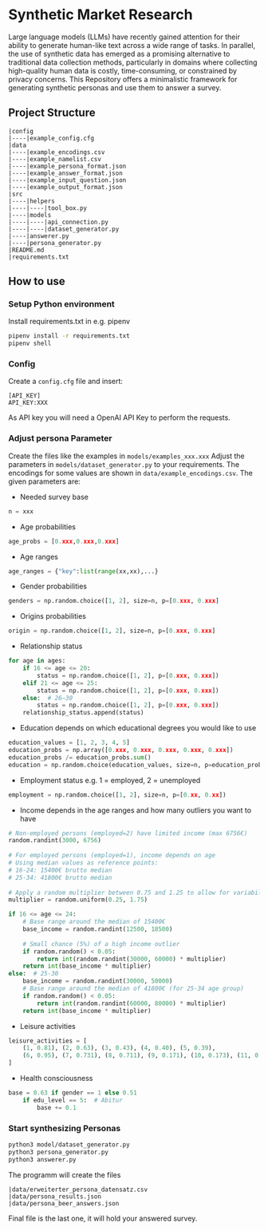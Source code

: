 # Synthetic Market Research
Large language models (LLMs) have recently gained attention for their ability to generate human-like text across a wide range of tasks. In parallel, the use of synthetic data has emerged as a promising alternative to traditional data collection methods, particularly in domains where collecting high-quality human data is costly, time-consuming, or constrained by privacy concerns. This Repository offers a minimalistic framework for generating synthetic personas and use them to answer a survey.

## Project Structure
```
|config
|----|example_config.cfg
|data
|----|example_encodings.csv
|----|example_namelist.csv
|----|example_persona_format.json
|----|example_answer_format.json
|----|example_input_question.json
|----|example_output_format.json
|src
|----|helpers
|----|----|tool_box.py
|----|models
|----|----|api_connection.py
|----|----|dataset_generator.py
|----|answerer.py
|----|persona_generator.py
|README.md
|requirements.txt
```
## How to use
### Setup Python environment
Install requirements.txt in e.g. pipenv
```bash
pipenv install -r requirements.txt
pipenv shell
```
### Config
Create a ```config.cfg``` file and insert:
```config
[API_KEY]
API_KEY:XXX
```
As API key you will need a OpenAI API Key to perform the requests. 
### Adjust persona Parameter
Create the files like the examples in ```models/examples_xxx.xxx```
Adjust the parameters in ```models/dataset_generator.py``` to your requirements. The encodings for some values are shown in ```data/example_encodings.csv```. The given parameters are:
* Needed survey base 
```python
n = xxx
```
* Age probabilities 
```python 
age_probs = [0.xxx,0.xxx,0.xxx]
```
* Age ranges 
```python 
age_ranges = {"key":list(range(xx,xx),...}
```
* Gender probabilities 
```python
genders = np.random.choice([1, 2], size=n, p=[0.xxx, 0.xxx]
```
* Origins probabilities 
```python
origin = np.random.choice([1, 2], size=n, p=[0.xxx, 0.xxx]
```
* Relationship status</br>
```python 
for age in ages:
    if 16 <= age <= 20:
        status = np.random.choice([1, 2], p=[0.xxx, 0.xxx])
    elif 21 <= age <= 25:
        status = np.random.choice([1, 2], p=[0.xxx, 0.xxx])
    else:  # 26–30
        status = np.random.choice([1, 2], p=[0.xxx, 0.xxx])
    relationship_status.append(status)
```
* Education depends on which educational degrees you would like to use</br> 
```python 
education_values = [1, 2, 3, 4, 5]
education_probs = np.array([0.xxx, 0.xxx, 0.xxx, 0.xxx, 0.xxx])
education_probs /= education_probs.sum()
education = np.random.choice(education_values, size=n, p=education_probs) 
```
* Employment status e.g. 1 = employed, 2 = unemployed 
```python
employment = np.random.choice([1, 2], size=n, p=[0.xx, 0.xx])
```
* Income depends in the age ranges and how many outliers you want to have
```python
# Non-employed persons (employed=2) have limited income (max 6756€)
random.randint(3000, 6756)
    
# For employed persons (employed=1), income depends on age
# Using median values as reference points: 
# 16-24: 15400€ brutto median
# 25-34: 41800€ brutto median
    
# Apply a random multiplier between 0.75 and 1.25 to allow for variability
multiplier = random.uniform(0.25, 1.75)

if 16 <= age <= 24:
    # Base range around the median of 15400€
    base_income = random.randint(12500, 18500)
    
    # Small chance (5%) of a high income outlier
    if random.random() < 0.05:
        return int(random.randint(30000, 60000) * multiplier)
    return int(base_income * multiplier)
else:  # 25-30
    base_income = random.randint(30000, 50000)
    # Base range around the median of 41800€ (for 25-34 age group)
    if random.random() < 0.05:
        return int(random.randint(60000, 80000) * multiplier)
    return int(base_income * multiplier)
```
* Leisure activities
```python
leisure_activities = [
    (1, 0.81), (2, 0.63), (3, 0.43), (4, 0.40), (5, 0.39),
    (6, 0.95), (7, 0.731), (8, 0.711), (9, 0.171), (10, 0.173), (11, 0.504)
]
```
* Health consciousness
```python
base = 0.63 if gender == 1 else 0.51
    if edu_level == 5:  # Abitur
        base += 0.1
```

### Start synthesizing Personas
```bash
python3 model/dataset_generator.py
python3 persona_generator.py
python3 answerer.py
```
The programm will create the files
```
|data/erweiterter_persona_datensatz.csv
|data/persona_results.json
|data/persona_beer_answers.json
```
Final file is the last one, it will hold your answered survey.
